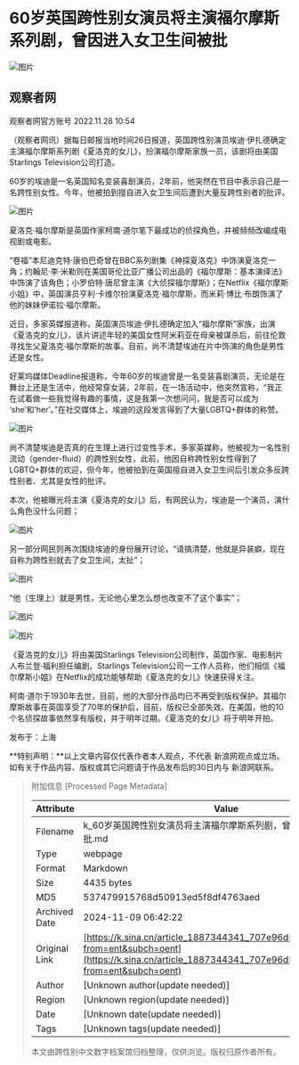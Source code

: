 # 60岁英国跨性别女演员将主演福尔摩斯系列剧，曾因进入女卫生间被批

![图片](https://n.sinaimg.cn/sinakd10200/360/w180h180/20221208/efc8-204e9ae748fd985652297c80f26736d5.jpg)

## 观察者网

观察者网官方账号 2022.11.28 10:54

（观察者网讯）据每日邮报当地时间26日报道，英国跨性别演员埃迪·伊扎德确定主演福尔摩斯系列剧《夏洛克的女儿》，扮演福尔摩斯家族一员，该剧将由美国Starlings Television公司打造。

60岁的埃迪是一名英国知名变装喜剧演员，2年前，他突然在节目中表示自己是一名跨性别女性。今年，他被拍到擅自进入女卫生间后遭到大量反跨性别者的批评。

![图片](http://k.sinaimg.cn/n/sinakd20221128s/303/w640h463/20221128/8b92-e3f88d738464af7d02aebc9fd9a00542.jpg/w700d1q75cms.jpg)

夏洛克·福尔摩斯是英国作家柯南·道尔笔下最成功的侦探角色，并被频频改编成电视剧或电影。

“卷福”本尼迪克特·康伯巴奇曾在BBC系列剧集《神探夏洛克》中饰演夏洛克一角；约翰尼·李·米勒则在美国哥伦比亚广播公司出品的《福尔摩斯：基本演绎法》中饰演了该角色；小罗伯特·唐尼曾主演《大侦探福尔摩斯》；在Netflix《福尔摩斯小姐》中，英国演员亨利·卡维尔扮演夏洛克·福尔摩斯，而米莉·博比·布朗饰演了他的妹妹伊诺拉·福尔摩斯。

近日，多家英媒报道称，英国演员埃迪·伊扎德确定加入“福尔摩斯”家族，出演《夏洛克的女儿》，该片讲述年轻的美国女性阿米莉亚在母亲被谋杀后，前往伦敦寻找生父夏洛克·福尔摩斯的故事。目前，尚不清楚埃迪在片中饰演的角色是男性还是女性。

好莱坞媒体Deadline报道称，今年60岁的埃迪曾是一名变装喜剧演员，无论是在舞台上还是生活中，他经常穿女装，2年前，在一场活动中，他突然宣称，“我正在试着做一些我觉得有趣的事情，这是我第一次想问问，我是否可以成为 ‘she’和‘her’。”在社交媒体上，埃迪的这段发言得到了大量LGBTQ+群体的称赞。

![图片](http://k.sinaimg.cn/n/sinakd20221128s/0/w640h960/20221128/1133-11f39d75958f377e2707158f9e932984.jpg/w700d1q75cms.jpg)

尚不清楚埃迪是否真的在生理上进行过变性手术，多家英媒称，他被视为一名性别流动（gender-fluid）的跨性别女性，此前，他因自称跨性别女性得到了LGBTQ+群体的欢迎，但今年，他被拍到在英国擅自进入女卫生间后引发众多反跨性别者、尤其是女性的批评。

本次，他被曝光将主演《夏洛克的女儿》后，有网民认为，埃迪是一个演员，演什么角色没什么问题；

![图片](http://k.sinaimg.cn/n/sinakd20221128s/30/w533h297/20221128/f023-beff92020bd4e1d295122e794ad0d7d3.jpg/w700d1q75cms.jpg)

另一部分网民则再次围绕埃迪的身份展开讨论，“请搞清楚，他就是异装癖，现在自称为跨性别就去了女卫生间，太扯”；

![图片](http://k.sinaimg.cn/n/sinakd20221128s/540/w523h817/20221128/7470-f8e274094f4b81e0107cdff1929d249e.jpg/w700d1q75cms.jpg)

“他（生理上）就是男性，无论他心里怎么想也改变不了这个事实”；

![图片](http://k.sinaimg.cn/n/sinakd20221128s/730/w535h195/20221128/1180-9188ed4255608c67006f8631e78cf32a.jpg/w700d1q75cms.jpg)

![图片](http://k.sinaimg.cn/n/sinakd20221128s/694/w542h152/20221128/cac8-6b1428ecb913fbdcaad92df5cf52f873.jpg/w700d1q75cms.jpg)

《夏洛克的女儿》将由美国Starlings Television公司制作，英国作家、电影制片人布兰登·福利担任编剧。Starlings Television公司一工作人员称，他们相信《福尔摩斯小姐》在Netflix的成功能够帮助《夏洛克的女儿》快速获得关注。

柯南·道尔于1930年去世，目前，他的大部分作品均已不再受到版权保护。其福尔摩斯故事在英国享受了70年的保护后，目前，版权已全部失效。在美国，他的10个名侦探故事依然享有版权，并于明年过期。《夏洛克的女儿》将于明年开拍。

发布于：上海

**特别声明：**以上文章内容仅代表作者本人观点，不代表 新浪网观点或立场。如有关于作品内容、版权或其它问题请于作品发布后的30日内与 新浪网联系。

> 附加信息 [Processed Page Metadata]
>
> | Attribute       | Value                                  |
> |-----------------|----------------------------------------|
> | Filename        | k_60岁英国跨性别女演员将主演福尔摩斯系列剧，曾因进入女卫生间被批.md                             |
> | Type            | webpage                                 |
> | Format          | Markdown                               |
> | Size            | 4435 bytes                           |
> | MD5             | 537479915768d50913ed5f8df4763aed                                  |
> | Archived Date   | 2024-11-09 06:42:22                             |
> | Original Link   | [https://k.sina.cn/article_1887344341_707e96d502001boko.html?from=ent&subch=oent](https://k.sina.cn/article_1887344341_707e96d502001boko.html?from=ent&subch=oent)                         |
> | Author          | [Unknown author(update needed)]                              |
> | Region          | [Unknown region(update needed)]                              |
> | Date            | [Unknown date(update needed)]                                 |
> | Tags            | [Unknown tags(update needed)]                                 |
>
> 本文由跨性别中文数字档案馆归档整理，仅供浏览。版权归原作者所有。
>